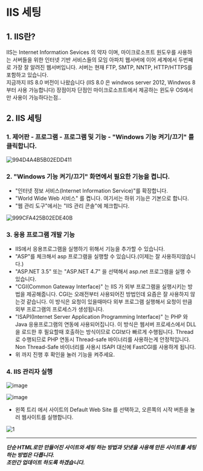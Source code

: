 # IIS 세팅
## 1. IIS란?
IIS는 Internet Information Sevices 의 약자 이며,
마이크로소프트 원도우를 사용하는 서버들을 위한 인터넷 기반 서비스들의 모임
아파치 웹서버에 이어 세계에서 두번째로 가장 잘 알려진 웹서버입니다.
서버는 현재 FTP, SMTP, NNTP, HTTP/HTTPS를 포함하고 있습니다.   
지금까지 IIS 8.0 버전이 나왔습니다
(IIS 8.0 은 windwos server 2012, Windwos 8 부터 사용 가능합니다)
장점이자 단점인 마이크로소프트에서 제공하는 윈도우 OS에서만 사용이 가능하다는점..


## 2. IIS 세팅
 ### 1. 제어판 - 프로그램 - 프로그램 및 기능 - "Windows 기능 켜기/끄기" 를 클릭합니다.
 
![994D4A4B5B02EDD411](https://user-images.githubusercontent.com/68521148/111440255-82197180-8749-11eb-994f-e8bee0617a26.png) 


 ### 2. "Windows 기능 켜기/끄기" 화면에서 필요한 기능을 켭니다.
 * "인터넷 정보 서비스(Internet Information Service)"를 확장합니다.
 * "World Wide Web 서비스" 를 켭니다. 여기서는 하위 기능은 기본으로 합니다.
 * "웹 관리 도구"에서는 "IIS 관리 콘솔"에 체크합니다.
 
![999CFA425B02EDE40B](https://user-images.githubusercontent.com/68521148/111440619-de7c9100-8749-11eb-937d-a004db8045fe.png)


 ### 3. 응용 프로그램 개발 기능
 * IIS에서 응용프로그램을 실행하기 위해서 기능을 추가할 수 있습니다.
 * "ASP"를 체크해서 asp 프로그램을 실행할 수 있습니다.(이제는 잘 사용하지않습니다.)
 * "ASP.NET 3.5" 또는 "ASP.NET 4.7" 을 선택해서 asp.net 프로그램을 실행 수 있습니다.
 * "CGI(Common Gateway Interface)" 는 IIS 가 외부 프로그램을 실행시키는 방법을 제공해줍니다. CGI는 오래전부터 사용되어진 방법인데 요즘은 잘 사용하지 않는것 같습니다. 이 방식은 요청이 있을때마다 외부 프로그램 실행해서 요청이 만큼 외부 프로그램의 프로세스가 생성됩니다.
 * "ISAPI(Internet Server Application Programming Interface)" 는 PHP 와 Java 응용프로그램의 연동에 사용되어집니다. 이 방식은 웹서버 프로세스에서 DLL을 로드한 후 필요할때 호출하는 방식이므로 CGI보다 빠르게 수행됩니다. Thread 로 수행되므로 PHP 연동시 Thread-safe 바이너리를 사용하는게 안정적입니다. Non Thread-Safe 바이너리를 사용시 ISAPI 대신에 FastCGI를 사용하게 됩니다.
* 위 까지 진행 후 확인을 눌러 기능을 켜주세요.

 ### 4. IIS 관리자 실행
 
 ![image](https://user-images.githubusercontent.com/68521148/111441258-81cda600-874a-11eb-9dff-6c4bb319c6dd.png)
 
 ![image](https://user-images.githubusercontent.com/68521148/111441339-9611a300-874a-11eb-8851-2ee0e81164b2.png)

 * 왼쪽 트리 에서  사이트의 Default Web Site 를 선택하고, 오른쪽의 시작 버튼을  눌러 웹사이트를 실행합니다.

  ![1](https://user-images.githubusercontent.com/68521148/111926213-45ee6400-8aef-11eb-9fd1-df2fc5f3bb08.png)

---
***단순 HTML로만 만들어진 사이트와 세팅 하는 방법과 닷넷을 사용해 만든 사이트를 세팅하는 방법은 다릅니다.***  
***조만간 업데이트 하도록 하겠습니다.***
